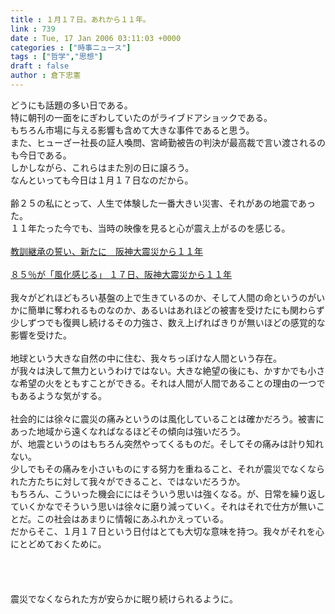 ```yaml
---
title : １月１７日。あれから１１年。
link : 739
date : Tue, 17 Jan 2006 03:11:03 +0000
categories : ["時事ニュース"]
tags : ["哲学","思想"]
draft : false
author : 倉下忠憲
---
```


どうにも話題の多い日である。<BR>特に朝刊の一面をにぎわしていたのがライブドアショックである。<BR>もちろん市場に与える影響も含めて大きな事件であると思う。<BR>また、ヒューざー社長の証人喚問、宮崎勤被告の判決が最高裁で言い渡されるのも今日である。<BR>しかしながら、これらはまた別の日に譲ろう。<BR>なんといっても今日は１月１７日なのだから。<BR><BR>齢２５の私にとって、人生で体験した一番大きい災害、それがあの地震であった。<BR>１１年たった今でも、当時の映像を見ると心が震え上がるのを感じる。<BR><BR><A HREF="http://www.kyoto-np.co.jp/article.php?mid=P2006011700049&genre=C3&are=H10" TARGET="_blank">教訓継承の誓い、新たに　阪神大震災から１１年</A><BR><BR><A HREF="http://www.kyoto-np.co.jp/article.php?mid=P2006011600095&genre=C3&area=O10" TARGET="_blank">８５％が「風化感じる」 １７日、阪神大震災から１１年</A><BR><BR>我々がどれほどもろい基盤の上で生きているのか、そして人間の命というのがいかに簡単に奪われるものなのか、あるいはあれほどの被害を受けたにも関わらず少しずつでも復興し続けるその力強さ、数え上げればきりが無いほどの感覚的な影響を受けた。<BR><BR>地球という大きな自然の中に住む、我々ちっぽけな人間という存在。<BR>が我々は決して無力というわけではない。大きな絶望の後にも、かすかでも小さな希望の火をともすことができる。それは人間が人間であることの理由の一つでもあるような気がする。<BR><BR>社会的には徐々に震災の痛みというのは風化していることは確かだろう。被害にあった地域から遠くなればなるほどその傾向は強いだろう。<BR>が、地震というのはもちろん突然やってくるものだ。そしてその痛みは計り知れない。<BR>少しでもその痛みを小さいものにする努力を重ねること、それが震災でなくなられた方たちに対して我々ができること、ではないだろうか。<BR>もちろん、こういった機会ににはそういう思いは強くなる。が、日常を繰り返していくかなでそういう思いは徐々に磨り減っていく。それはそれで仕方が無いことだ。この社会はあまりに情報にあふれかえっている。<BR>だからそこ、１月１７日という日付はとても大切な意味を持つ。我々がそれを心にとどめておくために。<BR><BR><BR><BR><BR>震災でなくなられた方が安らかに眠り続けられるように。<br><br>
